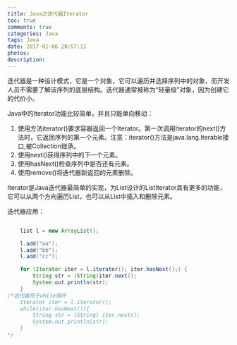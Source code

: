 ```yaml
---
title: Java之迭代器Iterator
toc: true
comments: true
categories: Java
tags: Java
date: 2017-01-06 20:57:11
photos:
description:
---
```


迭代器是一种设计模式，它是一个对象，它可以遍历并选择序列中的对象，而开发人员不需要了解该序列的底层结构。迭代器通常被称为“轻量级”对象，因为创建它的代价小。

<!--more-->

Java中的Iterator功能比较简单，并且只能单向移动：

1. 使用方法iterator()要求容器返回一个Iterator。第一次调用Iterator的next()方法时，它返回序列的第一个元素。注意：iterator()方法是java.lang.Iterable接口,被Collection继承。
2. 使用next()获得序列中的下一个元素。
3. 使用hasNext()检查序列中是否还有元素。
4. 使用remove()将迭代器新返回的元素删除。

Iterator是Java迭代器最简单的实现，为List设计的ListIterator具有更多的功能，它可以从两个方向遍历List，也可以从List中插入和删除元素。

迭代器应用：
```java

    list l = new ArrayList();

    l.add("aa");
    l.add("bb");
    l.add("cc");

    for (Iterator iter = l.iterator(); iter.hasNext();) {
        String str = (String)iter.next();
        System.out.println(str);
    }
/*迭代器用于while循环
    Iterator iter = l.iterator();
    while(iter.hasNext()){
        String str = (String) iter.next();
        System.out.println(str);
    }
*/
```





